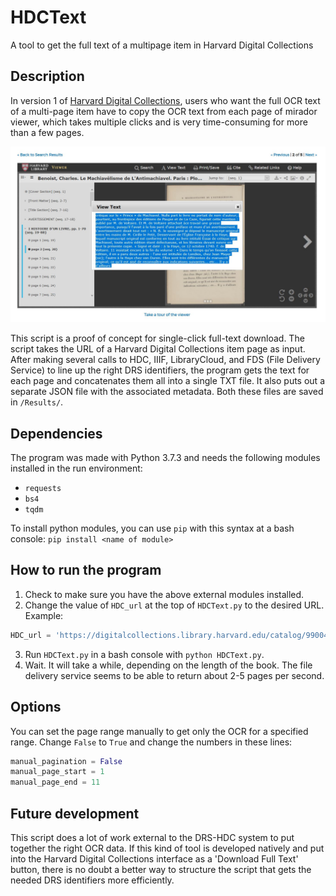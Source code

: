 # HDCText
A tool to get the full text of a multipage item in Harvard Digital Collections

## Description
In version 1 of [Harvard Digital Collections](https://library.harvard.edu/digital-collections), users who want the full OCR text of a multi-page item have to copy the OCR text from each page of mirador viewer, which takes multiple clicks and is very time-consuming for more than a few pages.

![alt text][copy-paste-mirador]

This script is a proof of concept for single-click full-text download. The script takes the URL of a Harvard Digital Collections item page as input. After making several calls to HDC, IIIF, LibraryCloud, and FDS (File Delivery Service) to line up the right DRS identifiers, the program gets the text for each page and concatenates them all into a single TXT file. It also puts out a separate JSON file with the associated metadata. Both these files are saved in `/Results/`.

## Dependencies
The program was made with Python 3.7.3 and needs the following modules installed in the run environment:
- `requests`
- `bs4`
- `tqdm`

To install python modules, you can use `pip` with this syntax at a bash console: `pip install <name of module>`

## How to run the program
1. Check to make sure you have the above external modules installed.
2. Change the value of `HDC_url` at the top of `HDCText.py` to the desired URL. Example:

```py
HDC_url = 'https://digitalcollections.library.harvard.edu/catalog/990043816950203941'
```

3. Run `HDCText.py` in a bash console with `python HDCText.py`.
4. Wait. It will take a while, depending on the length of the book. The file delivery service seems to be able to return about 2-5 pages per second.

## Options
You can set the page range manually to get only the OCR for a specified range. Change `False` to `True` and change the numbers in these lines:
```py
manual_pagination = False
manual_page_start = 1
manual_page_end = 11
```

## Future development
This script does a lot of work external to the DRS-HDC system to put together the right OCR data. If this kind of tool is developed natively and put into the Harvard Digital Collections interface as a 'Download Full Text' button, there is no doubt a better way to structure the script that gets the needed DRS identifiers more efficiently.

<!-- Images -->
[copy-paste-mirador]: images/copy-paste-mirador.JPG "User experience of character-recognized text"

